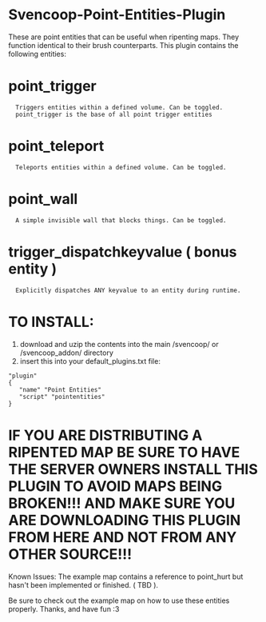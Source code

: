 # Svencoop-Point-Entities-Plugin
These are point entities that can be useful when ripenting maps. They function identical to their brush counterparts. This plugin contains the following entities:

# point_trigger
```
  Triggers entities within a defined volume. Can be toggled.
  point_trigger is the base of all point trigger entities
```

# point_teleport
```
  Teleports entities within a defined volume. Can be toggled.
```

# point_wall
```
  A simple invisible wall that blocks things. Can be toggled. 
```

# trigger_dispatchkeyvalue ( bonus entity )
```
  Explicitly dispatches ANY keyvalue to an entity during runtime.
```

# TO INSTALL:
1. download and uzip the contents into the main /svencoop/ or /svencoop_addon/ directory
2. insert this into your default_plugins.txt file:
```
"plugin"
{
   "name" "Point Entities"
   "script" "pointentities"
}
```

# IF YOU ARE DISTRIBUTING A RIPENTED MAP BE SURE TO HAVE THE SERVER OWNERS INSTALL THIS PLUGIN TO AVOID MAPS BEING BROKEN!!! AND MAKE SURE YOU ARE DOWNLOADING THIS PLUGIN FROM HERE AND NOT FROM ANY OTHER SOURCE!!!

Known Issues: The example map contains a reference to point_hurt but hasn't been implemented or finished. ( TBD ).

Be sure to check out the example map on how to use these entities properly.
Thanks, and have fun :3
